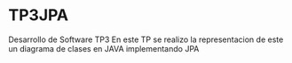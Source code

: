 # TP3JPA
Desarrollo de Software TP3
En este TP se realizo la representacion de este un diagrama de clases en JAVA implementando JPA
